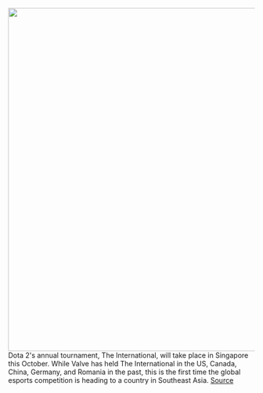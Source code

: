 <img src='https://cdn.vox-cdn.com/thumbor/012ThDNwnK77F0rXgjxKAJM3nxo=/0x0:3921x2613/1200x800/filters:focal(1648x994:2274x1620)/cdn.vox-cdn.com/uploads/chorus_image/image/70898483/1163938307.0.jpg' width='700px' /><br/>
Dota 2's annual tournament, The International, will take place in Singapore this October. While Valve has held The International in the US, Canada, China, Germany, and Romania in the past, this is the first time the global esports competition is heading to a country in Southeast Asia.
<a href='https://www.theverge.com/2022/5/22/23137035/dota-2-the-international-singapore-southeast-asia'> Source <a/>